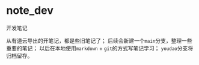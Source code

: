 # note_dev
开发笔记

从有道云导出的开笔记，都是些旧笔记了；
后续会新建一个`main`分支，整理一些重要的笔记；
以后在本地使用`markdown` + `git`的方式写笔记学习；
`youdao`分支将归档留存。
